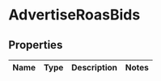 # AdvertiseRoasBids

## Properties
Name | Type | Description | Notes
------------ | ------------- | ------------- | -------------
